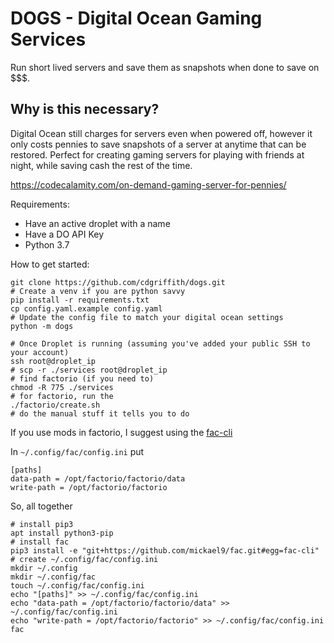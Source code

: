 # DOGS - Digital Ocean Gaming Services

Run short lived servers and save them as snapshots when done to save on \$\$\$.

## Why is this necessary?

Digital Ocean still charges for servers even when powered off, however it only costs
pennies to save snapshots of a server at anytime that can be restored. Perfect for
creating gaming servers for playing with friends at night, while saving cash the rest of the time.

https://codecalamity.com/on-demand-gaming-server-for-pennies/

Requirements:

- Have an active droplet with a name
- Have a DO API Key
- Python 3.7

How to get started:

```
git clone https://github.com/cdgriffith/dogs.git
# Create a venv if you are python savvy
pip install -r requirements.txt
cp config.yaml.example config.yaml
# Update the config file to match your digital ocean settings
python -m dogs

# Once Droplet is running (assuming you've added your public SSH to your account)
ssh root@droplet_ip
# scp -r ./services root@droplet_ip
# find factorio (if you need to)
chmod -R 775 ./services
# for factorio, run the
./factorio/create.sh
# do the manual stuff it tells you to do
```

If you use mods in factorio, I suggest using the [fac-cli](https://github.com/mickael9/fac)

In `~/.config/fac/config.ini` put
```
[paths]
data-path = /opt/factorio/factorio/data
write-path = /opt/factorio/factorio
```

So, all together
```
# install pip3
apt install python3-pip
# install fac
pip3 install -e "git+https://github.com/mickael9/fac.git#egg=fac-cli"
# create ~/.config/fac/config.ini
mkdir ~/.config
mkdir ~/.config/fac
touch ~/.config/fac/config.ini
echo "[paths]" >> ~/.config/fac/config.ini
echo "data-path = /opt/factorio/factorio/data" >> ~/.config/fac/config.ini
echo "write-path = /opt/factorio/factorio" >> ~/.config/fac/config.ini
fac
```
